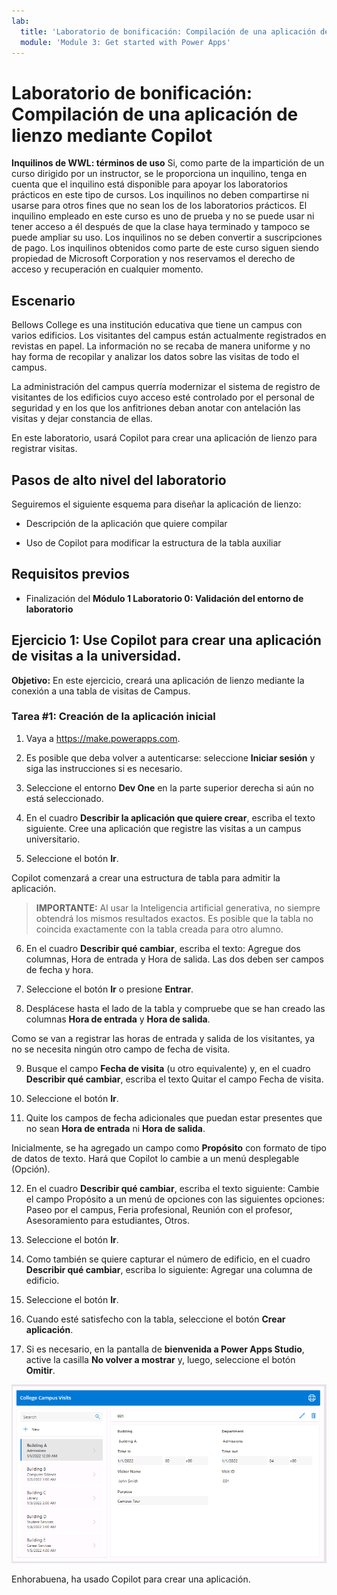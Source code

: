 ```yaml
---
lab:
  title: 'Laboratorio de bonificación: Compilación de una aplicación de lienzo mediante Copilot'
  module: 'Module 3: Get started with Power Apps'
---
```


# Laboratorio de bonificación: Compilación de una aplicación de lienzo mediante Copilot

**Inquilinos de WWL: términos de uso** Si, como parte de la impartición de un curso dirigido por un instructor, se le proporciona un inquilino, tenga en cuenta que el inquilino está disponible para apoyar los laboratorios prácticos en este tipo de cursos. Los inquilinos no deben compartirse ni usarse para otros fines que no sean los de los laboratorios prácticos. El inquilino empleado en este curso es uno de prueba y no se puede usar ni tener acceso a él después de que la clase haya terminado y tampoco se puede ampliar su uso. Los inquilinos no se deben convertir a suscripciones de pago. Los inquilinos obtenidos como parte de este curso siguen siendo propiedad de Microsoft Corporation y nos reservamos el derecho de acceso y recuperación en cualquier momento. 

## Escenario

Bellows College es una institución educativa que tiene un campus con varios edificios. Los visitantes del campus están actualmente registrados en revistas en papel. La información no se recaba de manera uniforme y no hay forma de recopilar y analizar los datos sobre las visitas de todo el campus.

La administración del campus querría modernizar el sistema de registro de visitantes de los edificios cuyo acceso esté controlado por el personal de seguridad y en los que los anfitriones deban anotar con antelación las visitas y dejar constancia de ellas.

En este laboratorio, usará Copilot para crear una aplicación de lienzo para registrar visitas. 

## Pasos de alto nivel del laboratorio

Seguiremos el siguiente esquema para diseñar la aplicación de lienzo:

- Descripción de la aplicación que quiere compilar

- Uso de Copilot para modificar la estructura de la tabla auxiliar

 ## Requisitos previos

- Finalización del **Módulo 1 Laboratorio 0: Validación del entorno de laboratorio**

## Ejercicio 1: Use Copilot para crear una aplicación de visitas a la universidad.

**Objetivo:** En este ejercicio, creará una aplicación de lienzo mediante la conexión a una tabla de visitas de Campus.

### Tarea \#1: Creación de la aplicación inicial

1. Vaya a https://make.powerapps.com.

2. Es posible que deba volver a autenticarse: seleccione **Iniciar sesión** y siga las instrucciones si es necesario.

3. Seleccione el entorno **Dev One** en la parte superior derecha si aún no está seleccionado.

4. En el cuadro **Describir la aplicación que quiere crear**, escriba el texto siguiente. Cree una aplicación que registre las visitas a un campus universitario. 

5. Seleccione el botón **Ir**.

Copilot comenzará a crear una estructura de tabla para admitir la aplicación. 

> **IMPORTANTE:** Al usar la Inteligencia artificial generativa, no siempre obtendrá los mismos resultados exactos. Es posible que la tabla no coincida exactamente con la tabla creada para otro alumno. 

6. En el cuadro **Describir qué cambiar**, escriba el texto: Agregue dos columnas, Hora de entrada y Hora de salida. Las dos deben ser campos de fecha y hora.  

7. Seleccione el botón **Ir** o presione **Entrar**. 

8. Desplácese hasta el lado de la tabla y compruebe que se han creado las columnas **Hora de entrada** y **Hora de salida**. 

Como se van a registrar las horas de entrada y salida de los visitantes, ya no se necesita ningún otro campo de fecha de visita. 

9. Busque el campo **Fecha de visita** (u otro equivalente) y, en el cuadro **Describir qué cambiar**, escriba el texto Quitar el campo Fecha de visita. 

10. Seleccione el botón **Ir**. 

11. Quite los campos de fecha adicionales que puedan estar presentes que no sean **Hora de entrada** ni **Hora de salida**. 

Inicialmente, se ha agregado un campo como **Propósito** con formato de tipo de datos de texto. Hará que Copilot lo cambie a un menú desplegable (Opción). 

12. En el cuadro **Describir qué cambiar**, escriba el texto siguiente: Cambie el campo Propósito a un menú de opciones con las siguientes opciones: Paseo por el campus, Feria profesional, Reunión con el profesor, Asesoramiento para estudiantes, Otros. 

13. Seleccione el botón **Ir**. 

14. Como también se quiere capturar el número de edificio, en el cuadro **Describir qué cambiar**, escriba lo siguiente: Agregar una columna de edificio. 

15. Seleccione el botón **Ir**. 

16. Cuando esté satisfecho con la tabla, seleccione el botón **Crear aplicación**. 

17. Si es necesario, en la pantalla de **bienvenida a Power Apps Studio**, active la casilla **No volver a mostrar** y, luego, seleccione el botón **Omitir**. 

![Captura de pantalla de la aplicación recién creada](media/bonus-lab-copilot-01.png)

Enhorabuena, ha usado Copilot para crear una aplicación. 
